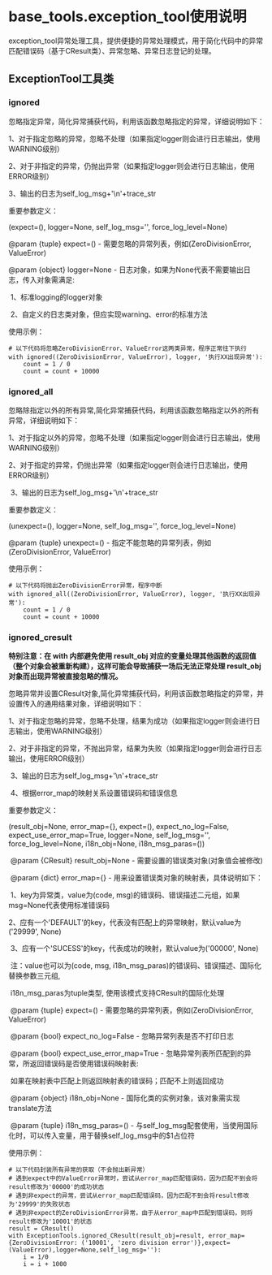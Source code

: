 # base_tools.exception_tool使用说明

exception_tool异常处理工具，提供便捷的异常处理模式，用于简化代码中的异常匹配错误码（基于CResult类）、异常忽略、异常日志登记的处理。



## ExceptionTool工具类

### ignored

忽略指定异常，简化异常捕获代码，利用该函数忽略指定的异常，详细说明如下：

1、对于指定忽略的异常，忽略不处理（如果指定logger则会进行日志输出，使用WARNING级别）

2、对于非指定的异常，仍抛出异常（如果指定logger则会进行日志输出，使用ERROR级别）

3、输出的日志为self_log_msg+'\n'+trace_str

重要参数定义：

(expect=(), logger=None, self_log_msg='', force_log_level=None)

@param {tuple} expect=() - 需要忽略的异常列表，例如(ZeroDivisionError, ValueError)

@param {object} logger=None - 日志对象，如果为None代表不需要输出日志，传入对象需满足:

​	1、标准logging的logger对象

​	2、自定义的日志类对象，但应实现warning、error的标准方法

使用示例：

```
# 以下代码将忽略ZeroDivisionError、ValueError这两类异常，程序正常往下执行
with ignored((ZeroDivisionError, ValueError), logger, '执行XX出现异常'):
	count = 1 / 0
	count = count + 10000
```



### ignored_all

忽略除指定以外的所有异常,简化异常捕获代码，利用该函数忽略指定以外的所有异常，详细说明如下：

​	1、对于指定以外的异常，忽略不处理（如果指定logger则会进行日志输出，使用WARNING级别）

​	2、对于指定的异常，仍抛出异常（如果指定logger则会进行日志输出，使用ERROR级别）

​	3、输出的日志为self_log_msg+'\n'+trace_str

重要参数定义：

(unexpect=(), logger=None, self_log_msg='', force_log_level=None)

@param {tuple} unexpect=() - 指定不能忽略的异常列表，例如(ZeroDivisionError, ValueError)

使用示例：

```
# 以下代码将抛出ZeroDivisionError异常，程序中断
with ignored_all((ZeroDivisionError, ValueError), logger, '执行XX出现异常'):
	count = 1 / 0
	count = count + 10000
```



### ignored_cresult

**特别注意：在 with 内部避免使用 result_obj 对应的变量处理其他函数的返回值（整个对象会被重新构建），这样可能会导致捕获一场后无法正常处理 result_obj 对象而出现异常被直接忽略的情况。**

忽略异常并设置CResult对象,简化异常捕获代码，利用该函数忽略指定的异常，并设置传入的通用结果对象，详细说明如下：

​	1、对于指定忽略的异常，忽略不处理，结果为成功（如果指定logger则会进行日志输出，使用WARNING级别）

​	2、对于非指定的异常，不抛出异常，结果为失败（如果指定logger则会进行日志输出，使用ERROR级别）

​	3、输出的日志为self_log_msg+'\n'+trace_str

​	4、根据error_map的映射关系设置错误码和错误信息

重要参数定义：

(result_obj=None, error_map={}, expect=(), expect_no_log=False, expect_use_error_map=True, logger=None, self_log_msg='', force_log_level=None, i18n_obj=None, i18n_msg_paras=())

​	    @param {CResult} result_obj=None - 需要设置的错误类对象(对象值会被修改)

​        @param {dict} error_map={} - 用来设置错误类对象的映射表，具体说明如下：

​            1、key为异常类，value为(code, msg)的错误码、错误描述二元组，如果msg=None代表使用标准错误码

​            2、应有一个'DEFAULT'的key，代表没有匹配上的异常映射，默认value为('29999', None)

​            3、应有一个'SUCESS'的key，代表成功的映射，默认value为('00000', None)

​			注：value也可以为(code, msg, i18n_msg_paras)的错误码、错误描述、国际化替换参数三元组,

​        		i18n_msg_paras为tuple类型, 使用该模式支持CResult的国际化处理

​        @param {tuple} expect=() - 需要忽略的异常列表，例如(ZeroDivisionError, ValueError)

​        @param {bool} expect_no_log=False - 忽略异常列表是否不打印日志

​        @param {bool} expect_use_error_map=True - 忽略异常列表所匹配到的异常，所返回错误码是否使用错误码映射表:

​            如果在映射表中匹配上则返回映射表的错误码；匹配不上则返回成功

​        @param {object} i18n_obj=None - 国际化类的实例对象，该对象需实现translate方法

​		@param {tuple} i18n_msg_paras=() - 与self_log_msg配套使用，当使用国际化时，可以传入变量，用于替换self_log_msg中的$1占位符

使用示例：

```
# 以下代码封装所有异常的获取（不会抛出新异常）
# 遇到expect中的ValueError异常时，尝试从error_map匹配错误码，因为匹配不到会将result修改为'00000'的成功状态
# 遇到非expect的异常，尝试从error_map匹配错误码，因为匹配不到会将result修改为'29999'的失败状态
# 遇到非expect的ZeroDivisionError异常，由于从error_map中匹配到错误码，则将result修改为'10001'的状态
result = CResult()
with ExceptionTools.ignored_CResult(result_obj=result, error_map={ZeroDivisionError: ('10001', 'zero division error')},expect=(ValueError),logger=None,self_log_msg=''):
	i = 1/0
	i = i + 1000
```

